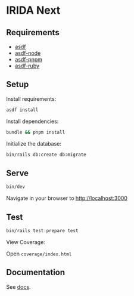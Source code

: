 # IRIDA Next

## Requirements

* [asdf](https://asdf-vm.com)
* [asdf-node](https://github.com/asdf-vm/asdf-nodejs)
* [asdf-pnpm](https://github.com/jonathanmorley/asdf-pnpm)
* [asdf-ruby](https://github.com/asdf-vm/asdf-ruby)

## Setup

Install requirements:

```bash
asdf install
```

Install dependencies:

```bash
bundle && pnpm install
```

Initialize the database:
```bash
bin/rails db:create db:migrate
```

## Serve

```bash
bin/dev
```

Navigate in your browser to [http://localhost:3000](http://localhost:3000)

## Test

```bash
bin/rails test:prepare test
```

View Coverage:

Open `coverage/index.html`

## Documentation

See [docs](/docs/README.md).
